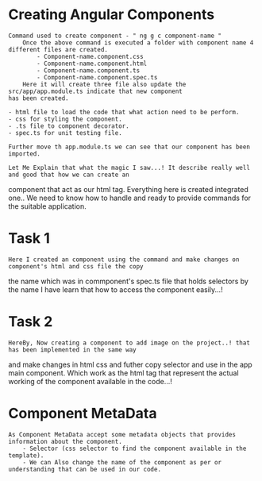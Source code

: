 # Creating Angular Components
    
    Command used to create component - " ng g c component-name "
        Once the above command is executed a folder with component name 4 different files are created.
            - Component-name.component.css
            - Component-name.component.html
            - Component-name.component.ts
            - Component-name.component.spec.ts
        Here it will create three file also update the src/app/app.module.ts indicate that new component 
    has been created.

    - html file to load the code that what action need to be perform.
    - css for styling the component.
    - .ts file to component decorator.
    - spec.ts for unit testing file.
    
    Further move th app.module.ts we can see that our component has been imported.

    Let Me Explain that what the magic I saw...! It describe really well and good that how we can create an 
component that act as our html tag. Everything here is created integrated one.. We need to know how to handle 
and ready to provide commands for the suitable application.


# Task 1 

    Here I created an component using the command and make changes on component's html and css file the copy 
the name which was in commponent's spec.ts file that holds selectors by the name I have learn that how to 
access the component easily...!


# Task 2 

    HereBy, Now creating a component to add image on the project..! that has been implemented in the same way
and make changes in html css and futher copy selector and use in the app main component. Which work as the 
html tag that represent the actual working of the component available in the code...!


# Component MetaData 

    As Component MetaData accept some metadata objects that provides information about the component.
        - Selector (css selector to find the component available in the template).
        - We can Also change the name of the component as per or understanding that can be used in our code.